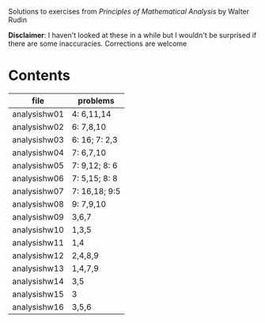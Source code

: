 Solutions to exercises from *Principles of Mathematical Analysis* by Walter Rudin

**Disclaimer**: I haven't looked at these in a while but I wouldn't be surprised if there are some inaccuracies. Corrections are welcome


Contents
========

|file         | problems       |
|-------------|----------------|
|analysishw01 | 4: 6,11,14     |
|analysishw02 | 6: 7,8,10      |
|analysishw03 | 6: 16; 7: 2,3  |
|analysishw04 | 7: 6,7,10      |
|analysishw05 | 7: 9,12; 8: 6  |
|analysishw06 | 7: 5,15; 8: 8  |
|analysishw07 | 7: 16,18; 9:5  |
|analysishw08 | 9: 7,9,10      |
|analysishw09 | 3,6,7          |
|analysishw10 | 1,3,5          |
|analysishw11 | 1,4            |
|analysishw12 | 2,4,8,9        |
|analysishw13 | 1,4,7,9        |
|analysishw14 | 3,5            |
|analysishw15 | 3              |
|analysishw16 | 3,5,6 	       |
